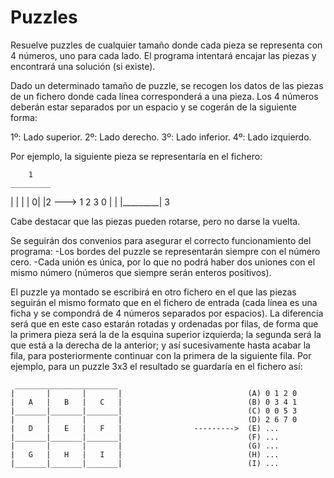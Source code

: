 # Puzzles
Resuelve puzzles de cualquier tamaño donde cada pieza se representa con 4 números, uno para cada lado. El programa intentará encajar las piezas y encontrará una solución (si existe).

Dado un determinado tamaño de puzzle, se recogen los datos de las piezas de un fichero donde cada línea corresponderá a una pieza. Los 4 números deberán estar separados por un espacio y se cogerán de la siguiente forma:

  1º: Lado superior.
  2º: Lado derecho.
  3º: Lado inferior.
  4º: Lado izquierdo.
  
Por ejemplo, la siguiente pieza se representaría en el fichero:

        1
    _________
   |         |
   |         |
  0|         |2                   --->  1 2 3 0
   |         |
   |_________|
        3
        
Cabe destacar que las piezas pueden rotarse, pero no darse la vuelta.

Se seguirán dos convenios para asegurar el correcto funcionamiento del programa:
  -Los bordes del puzzle se representarán siempre con el número cero.
  -Cada unión es única, por lo que no podrá haber dos uniones con el mismo número (números que siempre serán enteros positivos).
  
El puzzle ya montado se escribirá en otro fichero en el que las piezas seguirán el mismo formato que en el fichero de entrada (cada línea es una ficha y se compondrá de 4 números separados por espacios). La diferencia será que en este caso estarán rotadas y ordenadas por filas, de forma que la primera pieza será la de la esquina superior izquierda; la segunda será la que está a la derecha de la anterior; y así sucesivamente hasta acabar la fila, para posteriormente continuar con la primera de la siguiente fila.
Por ejemplo, para un puzzle 3x3 el resultado se guardaría en el fichero así:

     _______________________
    |       |       |       |                            (A) 0 1 2 0
    |   A   |   B   |   C   |                            (B) 0 3 4 1
    |_______|_______|_______|                            (C) 0 0 5 3
    |       |       |       |                            (D) 2 6 7 0
    |   D   |   E   |   F   |                --------->  (E) ...
    |_______|_______|_______|                            (F) ...
    |       |       |       |                            (G) ...
    |   G   |   H   |   I   |                            (H) ...
    |_______|_______|_______|                            (I) ...

